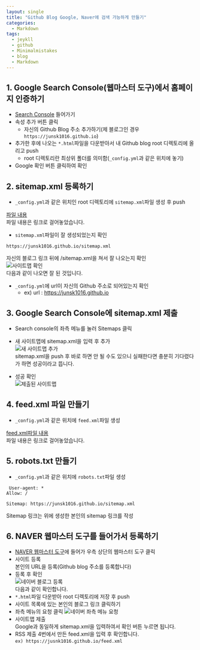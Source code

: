 ```yaml
---
layout: single
title: "Github Blog Google, Naver에 검색 가능하게 만들기"
categories:
  - Markdown
tags:
  - jeykll
  - github
  - Minimalmistakes
  - blog
  - Markdown
---
```


## 1. Google Search Console(웹마스터 도구)에서 홈페이지 인증하기  
 + [Search Console](https://search.google.com/search-console/about?hl=ko "구글 웹마스터 도구")  들어가기
 + 속성 추가 버튼 클릭
    - 자신의 Github Blog 주소 추가하기(제 블로그인 경우 `https://junsk1016.github.io`)  
 + 추가한 후에 나오는 `*.html`파일을 다운받아서 내 Github blog root 디렉토리에 올리고 push  
    - root 디렉토리란 최상위 폴더를 의미함(`_config.yml`과 같은 위치에 놓기)
 + Google 확인 버튼 클릭하여 확인  

## 2. sitemap.xml 등록하기  
 + `_config.yml`과 같은 위치인 root 디렉토리에 `sitemap.xml`파일 생성 후 push  

 [파일 내용](https://github.com/junsk1016/junsk1016.github.io/blob/master/sitemap.xml)  
 파일 내용은 링크로 걸어놓았습니다.  

 + `sitemap.xml`파일이 잘 생성되었는지 확인  
 ```
 https://junsk1016.github.io/sitemap.xml
 ```  
 자신의 블로그 링크 뒤에 /sitemap.xml을 쳐서 잘 나오는지 확인  
 ![사이트맵 확인](https://user-images.githubusercontent.com/61397479/86115403-de2e5e00-bb06-11ea-913a-9938c885f374.PNG)  
 다음과 같이 나오면 잘 된 것입니다.  

 + `_config.yml`에 url이 자신의 Github 주소로 되어있는지 확인  
   - ex) url : https://junsk1016.github.io  

## 3. Google Search Console에 sitemap.xml 제출  
 + Search console의 좌측 메뉴를 눌러 Sitemaps 클릭  

 + 새 사이트맵에 sitemap.xml을 입력 후 추가  
  ![새 사이트맵 추가](https://user-images.githubusercontent.com/61397479/86114588-b68ac600-bb05-11ea-9a63-61332891230c.PNG)  
  sitemap.xml을 push 후 바로 하면 안 될 수도 있으니 실패한다면 충분히 기다렸다가 하면 성공이라고 뜹니다.  
 + 성공 확인  
 ![제출된 사이트맵](https://user-images.githubusercontent.com/61397479/86114715-e508a100-bb05-11ea-840f-39d45a7dbcff.PNG)  

## 4. feed.xml 파일 만들기  
 + `_config.yml`과 같은 위치에 `feed.xml`파일 생성  

 [feed.xml파일 내용](https://github.com/junsk1016/junsk1016.github.io/blob/master/sitemap.xml)  
 파일 내용은 링크로 걸어놓았습니다.  
## 5. robots.txt 만들기
 + `_config.yml`과 같은 위치에 `robots.txt`파일 생성  

 ```
  User-agent: *
 Allow: /

 Sitemap: https://junsk1016.github.io/sitemap.xml
 ```  

 Sitemap 링크는 위에 생성한 본인의 sitemap 링크를 작성  

## 6. NAVER 웹마스터 도구를 들어가서 등록하기  
 + [NAVER 웹마스터 도구](https://searchadvisor.naver.com/)에 들어가 우측 상단의 웹마스터 도구 클릭  
 + 사이트 등록  
 본인의 URL을 등록(Github blog 주소를 등록합니다)  
 + 등록 후 확인  
![네이버 블로그 등록](https://user-images.githubusercontent.com/61397479/86115814-69a7ef00-bb07-11ea-96eb-b847cc3d108f.PNG)  
다음과 같이 확인합니다.  
 + `*.html`파일 다운받아 root 디렉토리에 저장 후 push  
 + 사이트 목록에 있는 본인의 블로그 링크 클릭하기  
 + 좌측 메뉴의 요청 클릭
 ![네이버 좌측 메뉴 요청](https://user-images.githubusercontent.com/61397479/86115942-9bb95100-bb07-11ea-96cf-c6796bb224a3.PNG)  
 + 사이트맵 제출  
 Google과 동일하게 sitemap.xml을 입력하여서 확인 버튼 누르면 됩니다.  
 + RSS 제출
 4번에서 만든 feed.xml을 입력 후 확인합니다.  
 `ex) https://jusnk1016.github.io/feed.xml`
